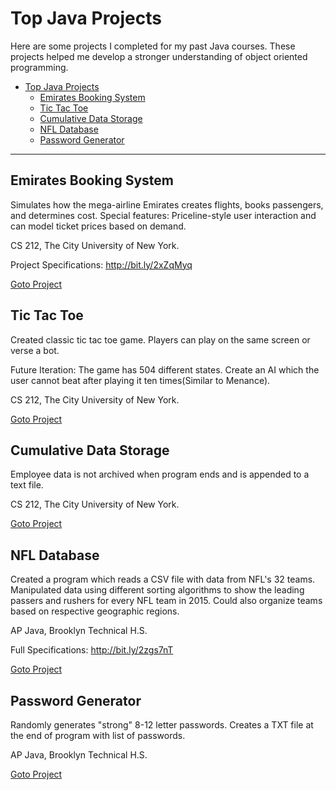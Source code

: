 # Top Java Projects
Here are some projects I completed for my past Java courses. These projects helped me develop a stronger understanding of object oriented programming.  

<!-- TOC depthFrom:1 depthTo:6 withLinks:1 updateOnSave:1 orderedList:0 -->

- [Top Java Projects](#top-java-projects)
	- [Emirates Booking System](#emirates-booking-system)
	- [Tic Tac Toe](#tic-tac-toe)
	- [Cumulative Data Storage](#cumulative-data-storage)
	- [NFL Database](#nfl-database)
	- [Password Generator](#password-generator)

<!-- /TOC -->
---
## Emirates Booking System
Simulates how the mega-airline Emirates creates flights, books passengers, and determines cost. Special features: Priceline-style user interaction and can model ticket prices based on demand.

CS 212, The City University of New York.

Project Specifications: http://bit.ly/2xZqMyq

[Goto Project](/Emirates-Booking-System)


## Tic Tac Toe
Created classic tic tac toe game. Players can play on the same screen or verse a bot.

Future Iteration: The game has 504 different states. Create an AI which the user cannot beat after playing it ten times(Similar to Menance).

CS 212, The City University of New York.

[Goto Project](/Tic-Tac-Toe)


## Cumulative Data Storage
Employee data is not archived when program ends and is appended to a text file.

CS 212, The City University of New York.

[Goto Project](/Cumulative-Data-Storage)


## NFL Database
Created a program which reads a CSV file with data from NFL's 32 teams. Manipulated data using different sorting algorithms to show the leading passers and rushers for every NFL team in 2015. Could also organize teams based on respective geographic regions.

AP Java, Brooklyn Technical H.S.

Full Specifications: http://bit.ly/2zgs7nT

[Goto Project](/NFL-Database)


## Password Generator
Randomly generates "strong" 8-12 letter passwords. Creates a TXT file at the end of program with list of passwords.

AP Java, Brooklyn Technical H.S.

[Goto Project](/Password-Generator)
